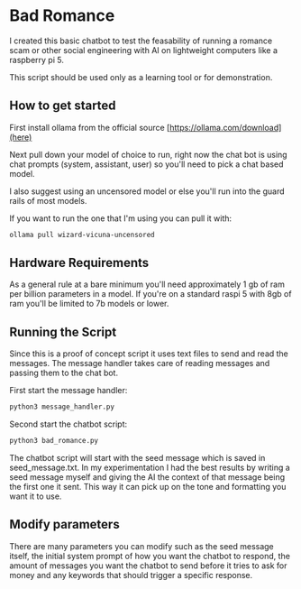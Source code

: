 # Bad Romance

I created this basic chatbot to test the feasability of running a romance scam or other social engineering with AI on lightweight computers like a raspberry pi 5. 

This script should be used only as a learning tool or for demonstration. 

## How to get started

First install ollama from the official source [https://ollama.com/download](here)

Next pull down your model of choice to run, right now the chat bot is using chat prompts (system, assistant, user) so you'll need to pick a chat based model. 

I also suggest using an uncensored model or else you'll run into the guard rails of most models. 

If you want to run the one that I'm using you can pull it with:

```bash
ollama pull wizard-vicuna-uncensored
```

## Hardware Requirements

As a general rule at a bare minimum you'll need approximately 1 gb of ram per billion parameters in a model. If you're on a standard raspi 5 with 8gb of ram you'll be limited to 7b models or lower. 

## Running the Script

Since this is a proof of concept script it uses text files to send and read the messages. The message handler takes care of reading messages and passing them to the chat bot. 

First start the message handler:

```bash
python3 message_handler.py
```

Second start the chatbot script:

```bash
python3 bad_romance.py
```

The chatbot script will start with the seed message which is saved in seed_message.txt. In my experimentation I had the best results by writing a seed message myself and giving the AI the context of that message being the first one it sent. This way it can pick up on the tone and formatting you want it to use. 

## Modify parameters

There are many parameters you can modify such as the seed message itself, the initial system prompt of how you want the chatbot to respond, the amount of messages you want the chatbot to send before it tries to ask for money and any keywords that should trigger a specific response. 
